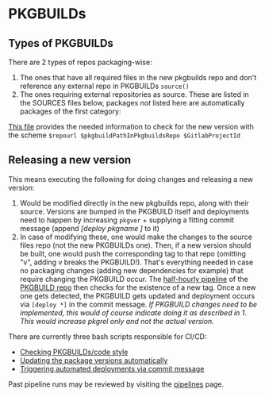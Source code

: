 # PKGBUILDs

## Types of PKGBUILDs

There are 2 types of repos packaging-wise:

1. The ones that have all required files in the new pkgbuilds repo and don't reference any external repo in PKGBUILDs `source()`
2. The ones requiring external repositories as source. These are listed in the SOURCES files below, packages _not_ listed here are automatically packages of the first category:

[This file](https://gitlab.com/garuda-linux/pkgbuilds/-/blob/main/SOURCES) provides the needed information to check for the new version with the scheme `$repourl $pkgbuildPathInPkgbuildsRepo $GitlabProjectId`

## Releasing a new version

This means executing the following for doing changes and releasing a new version:

1. Would be modified directly in the new pkgbuilds repo, along with their source.
   Versions are bumped in the PKGBUILD itself and deployments need to happen by increasing `pkgver` + supplying a fitting commit message (append _[deploy pkgname ]_ to it)
2. In case of modifying these, one would make the changes to the source files repo (not the new PKGBUILDs one).
   Then, if a new version should be built, one would push the corresponding tag to that repo (omitting "v", adding v breaks the PKGBUILD!).
   That's everything needed in case no packaging changes (adding new dependencies for example) that require changing the PKGBUILD occur.
   The [half-hourly pipeline](https://gitlab.com/garuda-linux/pkgbuilds/-/pipeline_schedules) of the [PKGBUILD repo](https://gitlab.com/garuda-linux/pkgbuilds) then checks for the existence of a new tag.
   Once a new one gets detected, the PKGBUILD gets updated and deployment occurs via `[deploy *]` in the commit message.
   _If PKGBUILD changes need to be implemented, this would of course indicate doing it as described in 1. This would increase pkgrel only and not the actual version._

There are currently three bash scripts responsible for CI/CD:

- [Checking PKGBUILDs/code style](https://gitlab.com/garuda-linux/pkgbuilds/-/blob/main/.ci/lint.sh?ref_type=heads)
- [Updating the package versions automatically](https://gitlab.com/garuda-linux/pkgbuilds/-/blob/main/.ci/version-bump.sh?ref_type=heads)
- [Triggering automated deployments via commit message](https://gitlab.com/garuda-linux/pkgbuilds/-/blob/main/.ci/what-to-deploy.sh?ref_type=heads)

Past pipeline runs may be reviewed by visiting the [pipelines](https://gitlab.com/garuda-linux/pkgbuilds/-/pipelines) page.
